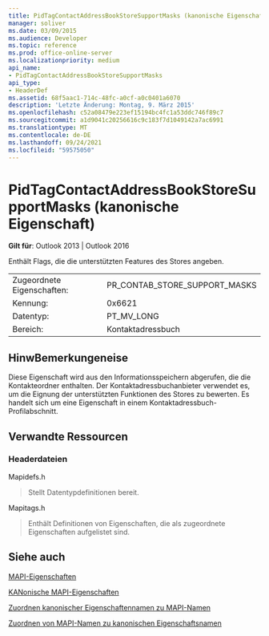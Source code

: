 ```yaml
---
title: PidTagContactAddressBookStoreSupportMasks (kanonische Eigenschaft)
manager: soliver
ms.date: 03/09/2015
ms.audience: Developer
ms.topic: reference
ms.prod: office-online-server
ms.localizationpriority: medium
api_name:
- PidTagContactAddressBookStoreSupportMasks
api_type:
- HeaderDef
ms.assetid: 68f5aac1-714c-48fc-a0cf-a0c0401a6070
description: 'Letzte Änderung: Montag, 9. März 2015'
ms.openlocfilehash: c52a08479e223ef15194bc4fc1a53ddc746f89c7
ms.sourcegitcommit: a1d9041c20256616c9c183f7d1049142a7ac6991
ms.translationtype: MT
ms.contentlocale: de-DE
ms.lasthandoff: 09/24/2021
ms.locfileid: "59575050"
---
```

# <a name="pidtagcontactaddressbookstoresupportmasks-canonical-property"></a>PidTagContactAddressBookStoreSupportMasks (kanonische Eigenschaft)

  
  
**Gilt für**: Outlook 2013 | Outlook 2016 
  
Enthält Flags, die die unterstützten Features des Stores angeben.
  
|||
|:-----|:-----|
|Zugeordnete Eigenschaften:  <br/> |PR_CONTAB_STORE_SUPPORT_MASKS  <br/> |
|Kennung:  <br/> |0x6621  <br/> |
|Datentyp:  <br/> |PT_MV_LONG  <br/> |
|Bereich:  <br/> |Kontaktadressbuch  <br/> |
   
## <a name="remarks"></a>HinwBemerkungeneise

Diese Eigenschaft wird aus den Informationsspeichern abgerufen, die die Kontakteordner enthalten. Der Kontaktadressbuchanbieter verwendet es, um die Eignung der unterstützten Funktionen des Stores zu bewerten. Es handelt sich um eine Eigenschaft in einem Kontaktadressbuch-Profilabschnitt. 
  
## <a name="related-resources"></a>Verwandte Ressourcen

### <a name="header-files"></a>Headerdateien

Mapidefs.h
  
> Stellt Datentypdefinitionen bereit.
    
Mapitags.h
  
> Enthält Definitionen von Eigenschaften, die als zugeordnete Eigenschaften aufgelistet sind.
    
## <a name="see-also"></a>Siehe auch



[MAPI-Eigenschaften](mapi-properties.md)
  
[KANonische MAPI-Eigenschaften](mapi-canonical-properties.md)
  
[Zuordnen kanonischer Eigenschaftennamen zu MAPI-Namen](mapping-canonical-property-names-to-mapi-names.md)
  
[Zuordnen von MAPI-Namen zu kanonischen Eigenschaftsnamen](mapping-mapi-names-to-canonical-property-names.md)

